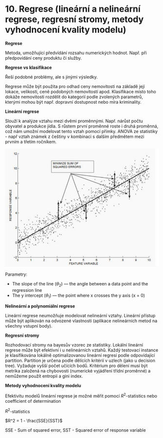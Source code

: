 # 10. Regrese (lineární a nelineární regrese, regresní stromy, metody vyhodnocení kvality modelu)

**Regrese**

Metoda, umožňující předvídání rozsahu numerických hodnot. Např. při předpovídání ceny produktu či služby.

**Regrese vs klasifikace**

Řeší podobné problémy, ale s jinými výsledky.

Regrese může být použita pro odhad ceny nemovitosti na základě její lokace, velikosti, ceně podobných nemovitostí
apod.
Klasifikace místo toho dokáže nemovitosti rozdělit do kategorií podle zvolených parametrů, kterými mohou být např.
dopravní dostupnost nebo míra kriminality.

**Lineární regrese**

Slouží k analýze vztahu mezi dvěmi proměnnými. Např. nárůst počtu obyvatel a produkce jídla. S růstem první
proměnné roste i druhá proměnná, což nám umožní modelovat tento vztah pomocí přímky. ANOVA ze statistiky - např
vztah známek z češtiny v kombinaci s dalším předmětem mezi prvním a třetím ročníkem.

![](../../../images/ad_10.PNG)

Parametry:

- The slope of the line ($θ_2$) — the angle between a data point and the regression line
- The y intercept ($θ_1$) — the point where x crosses the y axis (x = 0)

**Nelineární a polynomiální regrese**

Lineární regrese neumožňuje modelovat nelineární vztahy. Lineární přístup může být aplikován na odvozené vlastnosti
(aplikace nelineárních metod na všechny vstupní body).

**Regresní stromy**

Rozhodovací stromy na bayesův vzorec ze statistiky.
Lokální lineární regrese může být efektivní i u nelineárních vztahů. Každý testovací instance je klasifikována lokálně
optimalizovanou lineární regresí podle odpovídající partition. Partition je určena podle dělících kritérií v uzlech (jako u
decision tree). Vyžaduje vyšší počet učících bodů. Kritérium pro dělení musí být metrika založená na chybovosti
(numerické vyjádření třídní proměnné) a nemůžeme použít entropii a gini index.

**Metody vyhodnocení kvality modelu**

Efektivitu modelů lineární regrese je možné měřit pomocí $R^2$-statistics nebo coefficient of determination

$R^2$-statistics

$R^2 = 1 - \frac{SSE}{SST}$

SSE - Sum of squared error, SST - Squared error of response variable
